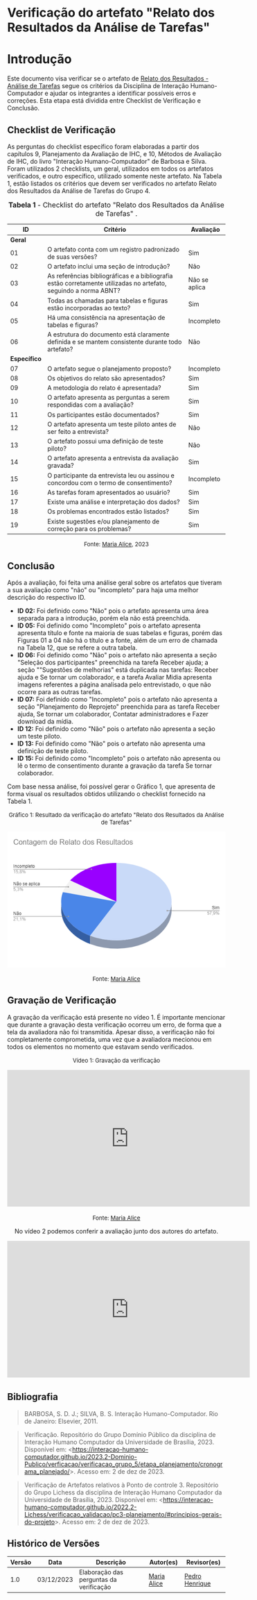 # Verificação do artefato "Relato dos Resultados da Análise de Tarefas"

# Introdução

Este documento visa verificar se o artefato de [Relato dos Resultados - Análise de Tarefas](../../../../design_avalaiacao_desenvolvimento/nivel1/analise_de_tarefas/relato_resultados.md) segue os critérios da Disciplina de Interação Humano-Computador e ajudar os integrantes a identificar possíveis erros e correções. Esta etapa está dividida entre Checklist de Verificação e Conclusão.

## Checklist de Verificação

As perguntas do checklist específico foram elaboradas a partir dos capítulos 9, Planejamento da Avaliação de IHC, e 10, Métodos de Avaliação de IHC, do livro "Interação Humano-Computador" de Barbosa e Silva. Foram utilizados 2 checklists, um geral, utilizados em todos os artefatos verificados, e outro específico, utilizado somente neste artefato. Na Tabela 1, estão listados os critérios que devem ser verificados no artefato Relato dos Resultados da Análise de Tarefas do Grupo 4.

<font size="3"><p style="text-align: center"><b>Tabela 1</b> - Checklist do artefato "Relato dos Resultados da Análise de Tarefas" . </p></font>

| ID             | Critério                                                                                                         | Avaliação     |
| -------------- | ---------------------------------------------------------------------------------------------------------------- | ------------- |
| **Geral**      |                                                                                                                  |               |
| 01             | O artefato conta com um registro padronizado de suas versões?                                                    | Sim           |
| 02             | O artefato inclui uma seção de introdução?                                                                       | Não           |
| 03             | As referências bibliográficas e a bibliografia estão corretamente utilizadas no artefato, seguindo a norma ABNT? | Não se aplica |
| 04             | Todas as chamadas para tabelas e figuras estão incorporadas ao texto?                                            | Sim           |
| 05             | Há uma consistência na apresentação de tabelas e figuras?                                                        | Incompleto    |
| 06             | A estrutura do documento está claramente definida e se mantem consistente durante todo artefato?                 | Não           |
| **Específico** |                                                                                                                  |               |
| 07             | O artefato segue o planejamento proposto?                                                                        | Incompleto    |
| 08             | Os objetivos do relato são apresentados?                                                                         | Sim           |
| 09             | A metodologia do relato é apresentada?                                                                           | Sim           |
| 10             | O artefato apresenta as perguntas a serem respondidas com a avaliação?                                           | Sim           |
| 11             | Os participantes estão documentados?                                                                             | Sim           |
| 12             | O artefato apresenta um teste piloto antes de ser feito a entrevista?                                            | Não           |
| 13             | O artefato possui uma definição de teste piloto?                                                                 | Não           |
| 14             | O artefato apresenta a entrevista da avaliação gravada?                                                          | Sim           |
| 15             | O participante da entrevista leu ou assinou e concordou com o termo de consentimento?                            | Incompleto    |
| 16             | As tarefas foram apresentados ao usuário?                                                                        | Sim           |
| 17             | Existe uma análise e interpretação dos dados?                                                                    | Sim           |
| 18             | Os problemas encontrados estão listados?                                                                         | Sim           |
| 19             | Existe sugestões e/ou planejamento de correção para os problemas?                                                | Sim           |

<font size="2"><p style="text-align: center">Fonte: [Maria Alice](https://github.com/Maliz30), 2023</p></font>

## Conclusão

Após a avaliação, foi feita uma análise geral sobre os artefatos que tiveram a sua avaliação como "não" ou "incompleto" para haja uma melhor descrição do respectivo ID.

- **ID 02:** Foi definido como "Não" pois o artefato apresenta uma área separada para a introdução, porém ela não está preenchida.
- **ID 05:** Foi definido como "Incompleto" pois o artefato apresenta apresenta título e fonte na maioria de suas tabelas e figuras, porém das Figuras 01 a 04 não há o título e a fonte, além de um erro de chamada na Tabela 12, que se refere a outra tabela.
- **ID 06:** Foi definido como "Não" pois o artefato não apresenta a seção "Seleção dos participantes" preenchida na tarefa Receber ajuda; a seção ""Sugestões de melhorias" está duplicada nas tarefas: Receber ajuda e Se tornar um colaborador, e a tarefa Avaliar Midia apresenta imagens referentes a página analisada pelo entrevistado, o que não ocorre para as outras tarefas.
- **ID 07:** Foi definido como "Incompleto" pois o artefato não apresenta a seção "Planejamento do Reprojeto" preenchida para as tarefa Receber ajuda, Se tornar um colaborador, Contatar administradores e Fazer download da mídia.
- **ID 12:** Foi definido como "Não" pois o artefato não apresenta a seção um teste piloto.
- **ID 13:** Foi definido como "Não" pois o artefato não apresenta uma definição de teste piloto.
- **ID 15:** Foi definido como "Incompleto" pois o artefato não apresenta ou lê o termo de consentimento durante a gravação da tarefa Se tornar colaborador.

Com base nessa análise, foi possível gerar o Gráfico 1, que apresenta de forma visual os resultados obtidos utilizando o checklist fornecido na Tabela 1.

<center>

<font size="2"><p style="text-align: center">Gráfico 1: Resultado da verificação do artefato "Relato dos Resultados da Análise de Tarefas"</p></font>

![Alt text](image-2.png)

<font size="2"><p style="text-align: center">Fonte: [Maria Alice](https://github.com/Maliz30)</p></font>

</center>

## Gravação de Verificação

A gravação da verificação está presente no vídeo 1. É importante mencionar que durante a gravação desta verificação ocorreu um erro, de forma que a tela da avaliadora não foi transmitida. Apesar disso, a verificação não foi completamente comprometida, uma vez que a avaliadora mecionou em todos os elementos no momento que estavam sendo verificados.

<center>

<font size="2"><p style="text-align: center">Vídeo 1: Gravação da verificação</p></font>

<iframe width="560" height="315" src="https://www.youtube.com/embed/lDxbmOMwbhA?si=F2mGCv7BSKgqZ7Zy" title="YouTube video player" frameborder="0" allow="accelerometer; autoplay; clipboard-write; encrypted-media; gyroscope; picture-in-picture; web-share" allowfullscreen></iframe>

<font size="2"><p style="text-align: center">Fonte: [Maria Alice](https://github.com/Maliz30)</p></font>



No vídeo 2 podemos conferir a avaliação junto dos autores do artefato.

<iframe width="560" height="315" src="https://www.youtube.com/embed/nsCF9ZhdS0Q?si=KA-iYj6_nvPRHk-s" title="YouTube video player" frameborder="0" allow="accelerometer; autoplay; clipboard-write; encrypted-media; gyroscope; picture-in-picture; web-share" allowfullscreen></iframe>

</center>

## Bibliografia

> BARBOSA, S. D. J.; SILVA, B. S. Interação Humano-Computador. Rio de Janeiro: Elsevier, 2011.

> Verificação. Repositório do Grupo Domínio Público da disciplina de Interação Humano Computador da Universidade de Brasília, 2023. Disponível em: <<https://interacao-humano-computador.github.io/2023.2-Dominio-Publico/verficacao/verificacao_grupo_5/etapa_planejamento/cronograma_planejado/>>. Acesso em: 2 de dez de 2023.

> Verificação de Artefatos relativos à Ponto de controle 3. Repositório do Grupo Lichess da disciplina de Interação Humano Computador da Universidade de Brasília, 2023. Disponível em: <<https://interacao-humano-computador.github.io/2022.2-Lichess/verificacao_validacao/pc3-planejamento/#principios-gerais-do-projeto>>. Acesso em: 2 de dez de 2023.

## Histórico de Versões

| Versão | Data       | Descrição                               | Autor(es)                                    | Revisor(es)                                    |
| ------ | ---------- | --------------------------------------- | -------------------------------------------- | ---------------------------------------------- |
| 1.0    | 03/12/2023 | Elaboração das perguntas da verificação | [Maria Alice](https://github.com/gustavofbs) | [Pedro Henrique](https://github.com/pedro-hsf) |
